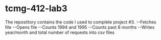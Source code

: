 # tcmg-412-lab3
The repostitory contains the code I used to complete project #3. 
--Fetches file
--Opens file
--Counts 1994 and 1995
--Counts past 6 months
--Writes year/month and total number of requests into csv files

